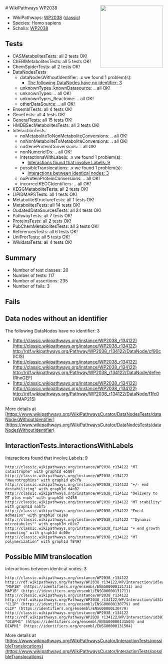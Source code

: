 <img style="float: right; width: 200px" src="https://upload.wikimedia.org/wikipedia/commons/thumb/8/83/Wplogo_with_text_500.png/640px-Wplogo_with_text_500.png" />
# WikiPathways WP2038

* WikiPathways: [WP2038](https://wikipathways.org/pathways/WP2038) ([classic](https://classic.wikipathways.org/instance/WP2038))
* Species: Homo sapiens
* Scholia: [WP2038](https://scholia.toolforge.org/wikipathways/WP2038)
## Tests
* CASMetabolitesTests: all 2 tests OK!
* ChEBIMetabolitesTests: all 5 tests OK!
* ChemSpiderTests: all 2 tests OK!
* DataNodesTests
    * dataNodesWithoutIdentifier: .x we found 1 problem(s):
        * [The following DataNodes have no identifier: 3](#d2d32fa2)
    * unknownTypes_knownDatasource: .. all OK!
    * unknownTypes: .. all OK!
    * unknownTypes_Reactome: .. all OK!
    * otherDataSource: .. all OK!
* EnsemblTests: all 4 tests OK!
* GeneTests: all 4 tests OK!
* GeneralTests: all 15 tests OK!
* HMDBSecMetabolitesTests: all 3 tests OK!
* InteractionTests
    * noMetaboliteToNonMetaboliteConversions: .. all OK!
    * noNonMetaboliteToMetaboliteConversions: .. all OK!
    * noGeneProteinConversions: .. all OK!
    * nonNumericIDs: .. all OK!
    * interactionsWithLabels: .x we found 1 problem(s):
        * [Interactions found that involve Labels: 9](#630d2680)
    * possibleTranslocations: .x we found 1 problem(s):
        * [Interactions between identical nodes: 3](#1c118208)
    * noProteinProteinConversions: .. all OK!
    * incorrectKEGGIdentifiers: .. all OK!
* KEGGMetaboliteTests: all 2 tests OK!
* LIPIDMAPSTests: all 1 tests OK!
* MetaboliteStructureTests: all 1 tests OK!
* MetabolitesTests: all 14 tests OK!
* OudatedDataSourcesTests: all 24 tests OK!
* PathwayTests: all 7 tests OK!
* ProteinsTests: all 2 tests OK!
* PubChemMetabolitesTests: all 3 tests OK!
* ReferencesTests: all 6 tests OK!
* UniProtTests: all 5 tests OK!
* WikidataTests: all 4 tests OK!


## Summary

* Number of test classes: 20
* Number of tests: 117
* Number of assertions: 235
* Number of fails: 3

## Fails

<a name="d2d32fa2" />

## Data nodes without an identifier

The following DataNodes have no identifier: 3

* [http://classic.wikipathways.org/instance/WP2038_r134122](http://classic.wikipathways.org/instance/WP2038_r134122) http://rdf.wikipathways.org/Pathway/WP2038_r134122/DataNode/cf90c (ICIS)
* [http://classic.wikipathways.org/instance/WP2038_r134122](http://classic.wikipathways.org/instance/WP2038_r134122) http://rdf.wikipathways.org/Pathway/WP2038_r134122/DataNode/defee (RhoGEF)
* [http://classic.wikipathways.org/instance/WP2038_r134122](http://classic.wikipathways.org/instance/WP2038_r134122) http://rdf.wikipathways.org/Pathway/WP2038_r134122/DataNode/f1fc0 (XMAP215)


More details at [https://www.wikipathways.org/WikiPathwaysCurator/DataNodesTests/dataNodesWithoutIdentifier](https://www.wikipathways.org/WikiPathwaysCurator/DataNodesTests/dataNodesWithoutIdentifier)

<a name="630d2680" />

## InteractionTests.interactionsWithLabels

Interactions found that involve Labels: 9
```
http://classic.wikipathways.org/instance/WP2038_r134122 "MT catastrophe" with graphId e5807
http://classic.wikipathways.org/instance/WP2038_r134122 "Neurotrophins" with graphId eb7fa
http://classic.wikipathways.org/instance/WP2038_r134122 "+/- end
destabilizing" with graphId d4e02
http://classic.wikipathways.org/instance/WP2038_r134122 "Delivery to
MT plus ends" with graphId e2458
http://classic.wikipathways.org/instance/WP2038_r134122 "MT stability" with graphId aabf5
http://classic.wikipathways.org/instance/WP2038_r134122 "Focal adhesion" with graphId ce1a0
http://classic.wikipathways.org/instance/WP2038_r134122 ""Dynamic
microtubules"" with graphId c02e7
http://classic.wikipathways.org/instance/WP2038_r134122 "+ end growth
promoting" with graphId dc00e
http://classic.wikipathways.org/instance/WP2038_r134122 "MT polymerization" with graphId f8497
```

<a name="1c118208" />

## Possible MIM translocation

Interactions between identical nodes: 3
```
http://classic.wikipathways.org/instance/WP2038_r134122 http://rdf.wikipathways.org/Pathway/WP2038_r134122/WP/Interaction/id5eaf198e "MAP1B" (https://identifiers.org/ensembl/ENSG00000131711) and 
MAP1B" (https://identifiers.org/ensembl/ENSG00000131711)
http://classic.wikipathways.org/instance/WP2038_r134122 http://rdf.wikipathways.org/Pathway/WP2038_r134122/WP/Interaction/id31e91b21 "CLIP" (https://identifiers.org/ensembl/ENSG00000130779) and 
CLIP" (https://identifiers.org/ensembl/ENSG00000130779)
http://classic.wikipathways.org/instance/WP2038_r134122 http://rdf.wikipathways.org/Pathway/WP2038_r134122/WP/Interaction/id3012968a "DIAPH1" (https://identifiers.org/ensembl/ENSG00000131504) and 
DIAPH1" (https://identifiers.org/ensembl/ENSG00000131504)
```

More details at [https://www.wikipathways.org/WikiPathwaysCurator/InteractionTests/possibleTranslocations](https://www.wikipathways.org/WikiPathwaysCurator/InteractionTests/possibleTranslocations)

